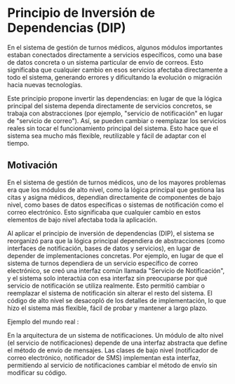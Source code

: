 # Principio de Inversión de Dependencias (DIP)
En el sistema de gestión de turnos médicos, algunos módulos importantes estaban conectados directamente a servicios específicos, como una base de datos concreta o un sistema particular de envío de correos. Esto significaba que cualquier cambio en esos servicios afectaba directamente a todo el sistema, generando errores y dificultando la evolución o migración hacia nuevas tecnologías.

Este principio propone invertir las dependencias: en lugar de que la lógica principal del sistema dependa directamente de servicios concretos, se trabaja con abstracciones (por ejemplo, "servicio de notificación" en lugar de "servicio de correo"). Así, se pueden cambiar o reemplazar los servicios reales sin tocar el funcionamiento principal del sistema. Esto hace que el sistema sea mucho más flexible, reutilizable y fácil de adaptar con el tiempo.

## Motivación

En el sistema de gestión de turnos médicos, uno de los mayores problemas era que los módulos de alto nivel, como la lógica principal que gestiona las citas y asigna médicos, dependían directamente de componentes de bajo nivel, como bases de datos específicas o sistemas de notificación como el correo electrónico.
Esto significaba que cualquier cambio en estos elementos de bajo nivel afectaba toda la aplicación.

Al aplicar el principio de inversión de dependencias (DIP), el sistema se reorganizó para que la lógica principal dependiera de abstracciones (como interfaces de notificación, bases de datos y servicios), en lugar de depender de implementaciones concretas.
Por ejemplo, en lugar de que el sistema de turnos dependiera de un servicio específico de correo electrónico, se creó una interfaz común llamada "Servicio de Notificación", y el sistema solo interactúa con esa interfaz sin preocuparse por qué servicio de notificación se utiliza realmente. 
Esto permitió cambiar o reemplazar el sistema de notificación sin alterar el resto del sistema. El código de alto nivel se desacopló de los detalles de implementación, lo que hizo el sistema más flexible, fácil de probar y mantener a largo plazo.


Ejemplo del mundo real :

En la arquitectura de un sistema de notificaciones. Un módulo de alto nivel (el servicio de notificaciones) depende de una interfaz abstracta que define el método de envío de mensajes. Las clases de bajo nivel (notificador de correo electrónico, notificador de SMS) implementan esta interfaz, permitiendo al servicio de notificaciones cambiar el método de envío sin modificar su código. 
